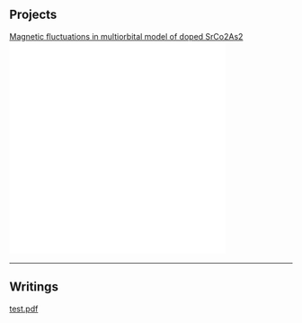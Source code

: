 ## Projects

[Magnetic fluctuations in multiorbital model of doped SrCo2As2](/SrCo2As2)
<img src="images/test.PNG?raw=true"/>

---

## Writings

[test.pdf](http://amnedic.github.io/pdf/test.pdf)


